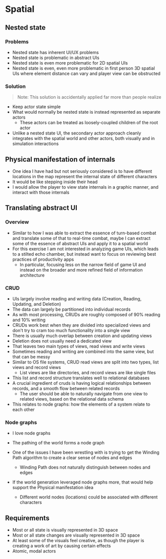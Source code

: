 # Spatial

## Nested state

### Problems

* Nested state has inherent UI/UX problems
* Nested state is problematic in abstract UIs
* Nested state is even more problematic for 2D spatial UIs
* Nested state is even, even more problematic in first person 3D spatial UIs where element distance can vary and player view can be obstructed

### Solution

> Note: This solution is accidentally applied far more than people realize

* Keep actor state simple
* What would normally be nested state is instead represented as separate actors
  * These actors can be treated as loosely-coupled children of the root actor
* Unlike a nested state UI, the secondary actor approach cleanly integrates with the spatial world and other actors, both visually and in simulation interactions

## Physical manifestation of internals

* One idea I have had but not seriously considered is to have different locations in the map represent the internal state of different characters
* It would be like stepping inside their head
* I would allow the player to view state internals in a graphic manner, and interact with those internals

## Translating abstract UI

### Overview

* Similar to how I was able to extract the essence of turn-based combat and translate some of that to real-time combat, maybe I can extract some of the essence of abstract UIs and apply it to a spatial world
* For this exercise I am not interested in analyzing game UIs, which leads to a stilted echo chamber, but instead want to focus on reviewing best practices of productivity apps
  * In particular, focusing less on the narrow field of game UI and instead on the broader and more refined field of information architecture

### CRUD

* UIs largely involve reading and writing data (Creation, Reading, Updating, and Deletion)
* The data can largely be partitioned into individual records
* As with most processing, CRUDs are roughly composed of 90% reading and 10% writing
* CRUDs work best when they are divided into specialized views and don't try to cram too much functionality into a single view
* There is usually much overlap between creation and updating views
* Deletion does not usually need a dedicated view
* That leaves two main types of views, read views and write views
* Sometimes reading and writing are combined into the same view, but that can be messy
* Similar to OS file systems, CRUD read views are split into two types, list views and record views
  * List views are like directories, and record views are like single files
* This list and record structure translates well to relational databases
* A crucial ingredient of cruds is having logical relationships between records, and a smooth flow between related records
  * The user should be able to naturally navigate from one view to related views, based on the relational data schema
* This relates to node graphs: how the elements of a system relate to each other

### Node graphs

* I love node graphs

* The pathing of the world forms a node graph
* One of the issues I have been wrestling with is trying to get the Winding Path algorithm to create a clear sense of nodes and edges
  * Winding Path does not naturally distinguish between nodes and edges
* If the world generation leveraged node graphs more, that would help support the Physical manifestation idea
  * Different world nodes (locations) could be associated with different characters

## Requirements

* Most or all state is visually represented in 3D space
* Most or all state changes are visually represented in 3D space
* At least some of the visuals feel creative, as though the player is creating a work of art by causing certain effects
* Atomic, modal actors

